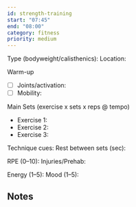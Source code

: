```yaml
---
id: strength-training
start: "07:45"
end: "08:00"
category: fitness
priority: medium
---
```


Type (bodyweight/calisthenics):
Location:

Warm-up
- [ ] Joints/activation:
- [ ] Mobility:

Main Sets (exercise x sets x reps @ tempo)
- Exercise 1:
- Exercise 2:
- Exercise 3:

Technique cues:
Rest between sets (sec):

RPE (0–10):
Injuries/Prehab:

Energy (1–5):
Mood (1–5):

Notes
-
